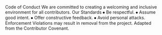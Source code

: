 Code of Conduct
We are committed to creating a welcoming and inclusive environment for all contributors.
Our Standards
⦁	Be respectful.
⦁	Assume good intent.
⦁	Offer constructive feedback.
⦁	Avoid personal attacks.
Enforcement
Violations may result in removal from the project.
Adapted from the Contributor Covenant.
